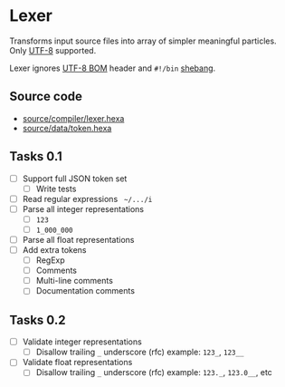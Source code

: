 # Lexer

Transforms input source files into array of simpler meaningful particles. Only [UTF-8](https://en.wikipedia.org/wiki/UTF-8) supported.

Lexer ignores [UTF-8 BOM](https://en.wikipedia.org/wiki/Byte_order_mark) header and `#!/bin` [shebang](https://en.wikipedia.org/wiki/Shebang_(Unix)).

## Source code

- [source/compiler/lexer.hexa](https://github.com/hexalang/hexa/blob/master/source/compiler/lexer.hexa)
- [source/data/token.hexa](https://github.com/hexalang/hexa/blob/master/source/data/token.hexa)

## Tasks 0.1

- [ ] Support full JSON token set
  - [ ] Write tests
- [ ] Read regular expressions ` ~/.../i`
- [ ] Parse all integer representations
  - [ ] `123`
  - [ ] `1_000_000`
- [ ] Parse all float representations
- [ ] Add extra tokens
  - [ ] RegExp
  - [ ] Comments
  - [ ] Multi-line comments
  - [ ] Documentation comments

## Tasks 0.2

- [ ] Validate integer representations
	- [ ] Disallow trailing `_` underscore (rfc) example: `123_`, `123__`
- [ ] Validate float representations
	- [ ] Disallow trailing `_` underscore (rfc) example: `123._`, `123.0__`, etc

